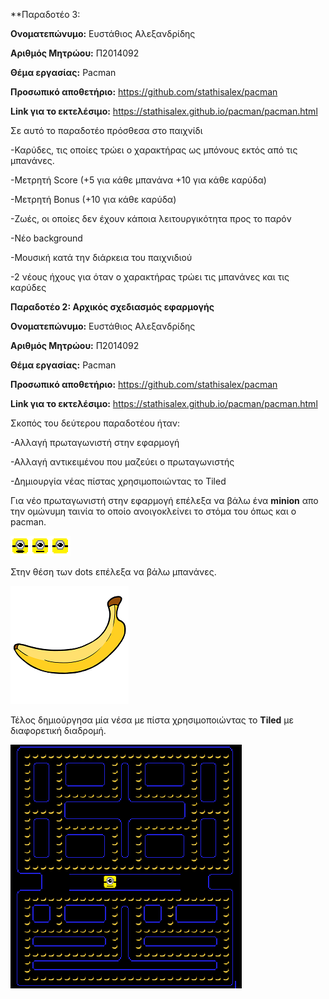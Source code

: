 **Παραδοτέο 3:

**Ονοματεπώνυμο:** Ευστάθιος Αλεξανδρίδης

**Αριθμός Μητρώου:** Π2014092

**Θέμα εργασίας:** Pacman

**Προσωπικό αποθετήριο:** https://github.com/stathisalex/pacman

**Link για το εκτελέσιμο:** https://stathisalex.github.io/pacman/pacman.html

Σε αυτό το παραδοτέο πρόσθεσα στο παιχνίδι

-Καρύδες, τις οποίες τρώει ο χαρακτήρας ως μπόνους εκτός από τις μπανάνες.

-Μετρητή Score (+5 για κάθε μπανάνα +10 για κάθε καρύδα)

-Μετρητή Bonus (+10 για κάθε καρύδα)

-Ζωές, οι οποίες δεν έχουν κάποια λειτουργικότητα προς το παρόν

-Νέο background

-Μουσική κατά την διάρκεια του παιχνιδιού

-2 νέους ήχους για όταν ο χαρακτήρας τρώει τις μπανάνες και τις καρύδες

**Παραδοτέο 2: Αρχικός σχεδιασμός εφαρμογής**

**Ονοματεπώνυμο:** Ευστάθιος Αλεξανδρίδης

**Αριθμός Μητρώου:** Π2014092

**Θέμα εργασίας:** Pacman

**Προσωπικό αποθετήριο:** https://github.com/stathisalex/pacman

**Link για το εκτελέσιμο:** https://stathisalex.github.io/pacman/pacman.html

Σκοπός του δεύτερου παραδοτέου ήταν:

-Αλλαγή πρωταγωνιστή στην εφαρμογή

-Αλλαγή αντικειμένου που μαζεύει ο πρωταγωνιστής

-Δημιουργία νέας πίστας χρησιμοποιώντας το Tiled

Για νέο πρωταγωνιστή στην εφαρμογή επέλεξα να βάλω ένα **minion** απο την ομώνυμη ταινία το οποίο ανοιγοκλείνει το στόμα του όπως και ο pacman.

![ScreenShot](minion.png)

Στην θέση των dots επέλεξα να βάλω μπανάνες.

![ScreenShot](banana.png)

Τέλος δημιούργησα μία νέσα με πίστα χρησιμοποιώντας το **Tiled** με διαφορετική διαδρομή.

![ScreenShot](map.png)



